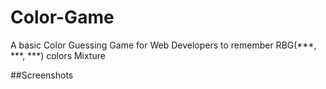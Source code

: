 # Color-Game 
A basic Color Guessing Game for Web Developers to remember RBG(***, ***, ***) colors Mixture

##Screenshots
